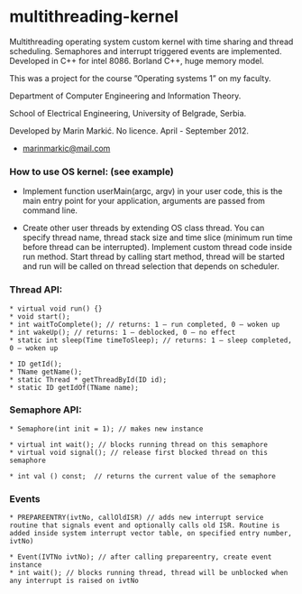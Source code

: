 # multithreading-kernel
Multithreading operating system custom kernel with time sharing and thread scheduling. Semaphores and interrupt triggered events are implemented. Developed in C++ for intel 8086.
Borland C++, huge memory model.


This was a project for the course ”Operating systems 1” on my faculty.


Department of Computer Engineering and Information Theory.


School of Electrical Engineering, University of Belgrade, Serbia.


Developed by Marin Markić. No licence. April - September 2012.
- marinmarkic@mail.com


### How to use OS kernel: (see example)

 - Implement function userMain(argc, argv) in your user code, this is the main entry point for your application, arguments are passed from command line.

 - Create other user threads by extending OS class thread. You can specify thread name, thread stack size and time slice (minimum run time before thread can be interrupted). Implement custom thread code inside run method. Start thread by calling start method, thread will be started and run will be called on thread selection that depends on scheduler. 

 ### Thread API:

 	* virtual void run() {}
 	* void start();
	* int waitToComplete(); // returns: 1 – run completed, 0 – woken up
	* int wakeUp(); // returns: 1 – deblocked, 0 – no effect
	* static int sleep(Time timeToSleep); // returns: 1 – sleep completed, 0 – woken up

	* ID getId();
	* TName getName(); 
  	* static Thread * getThreadById(ID id);
	* static ID getIdOf(TName name);

 ### Semaphore API:
	* Semaphore(int init = 1); // makes new instance

	* virtual int wait(); // blocks running thread on this semaphore
	* virtual void signal(); // release first blocked thread on this semaphore

	* int val () const;  // returns the current value of the semaphore

 ### Events

	* PREPAREENTRY(ivtNo, callOldISR) // adds new interrupt service routine that signals event and optionally calls old ISR. Routine is added inside system interrupt vector table, on specified entry number, ivtNo)

	* Event(IVTNo ivtNo); // after calling prepareentry, create event instance
	* int wait(); // blocks running thread, thread will be unblocked when any interrupt is raised on ivtNo
